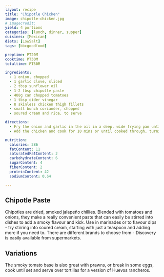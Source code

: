 ```yaml
---
layout: recipe
title: "Chipotle Chicken"
image: chipotle-chicken.jpg
# imagecredit:
yield: 4 portions
categories: [lunch, dinner, supper]
cuisines: [Mexican]
diets: [LowSalt]
tags: [bbcgoodfood]

preptime: PT20M
cooktime: PT30M
totaltime: PT50M

ingredients:
  - 1 onion, chopped
  - 1 garlic clove, sliced
  - 2 tbsp sunflower oil
  - 1-2 tbsp chipotle paste
  - 400g can chopped tomatoes
  - 1 tbsp cider vinegar
  - 8 skinless chicken thigh fillets
  - small bunch coriander, chopped
  - soured cream and rice, to serve

directions:
  - Fry the onion and garlic in the oil in a deep, wide frying pan until soft. Add the chipotle paste (use 1 tbsp for a mild flavour and 2 tbsp for a hotter, stronger one). Stir and cook for 1 min, then add the tomatoes and cider vinegar. Bring to a simmer and cook for 10 mins with the lid half on. Stir to make sure it doesn’t get too dry.
  - Add the chicken and cook for 10 mins or until cooked through, turning once. Scatter with coriander and serve with rice and soured cream.

nutrition:
  calories: 286
  fatContent: 11
  saturatedFatContent: 3
  carbohydrateContent: 6
  sugarContent: 4
  fiberContent: 2
  proteinContent: 42
  sodiumContent: 0.64

---
```

## Chipotle Paste

Chipotles are dried, smoked jalapeño chillies. Blended with tomatoes and onions, they make a really convenient paste that can easily be stirred into dishes to add a smoky flavour and kick. Use in marinades or to flavour dips - try stirring into soured cream, starting with just a teaspoon and adding more if you need to. There are different brands to choose from - Discovery is easily available from supermarkets.

## Variations

The smoky tomato base is also great with prawns, or break in some eggs, cook until set and serve over tortillas for a version of Huevos rancheros.
